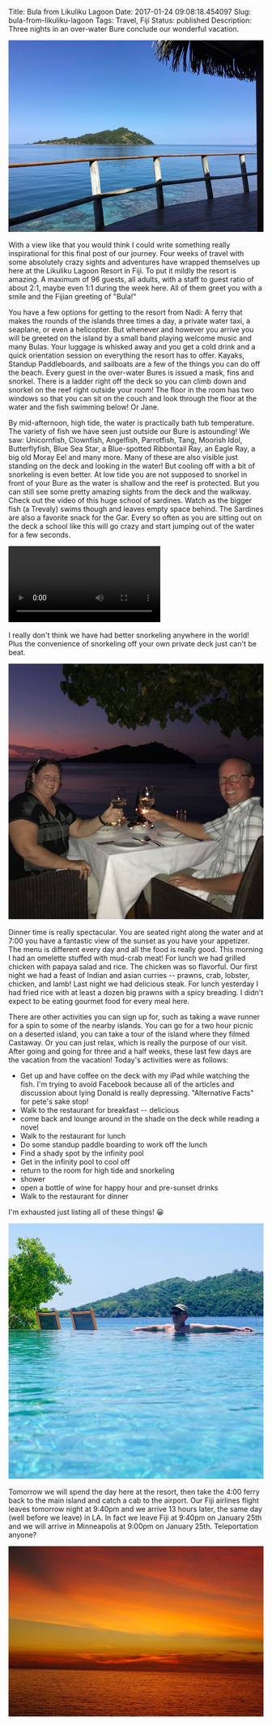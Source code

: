 Title: Bula from Likuliku Lagoon
Date: 2017-01-24 09:08:18.454097
Slug: bula-from-likuliku-lagoon
Tags: Travel, Fiji
Status: published
Description: Three nights in an over-water Bure conclude our wonderful vacation.


![Bure View](/images/bure_view.jpg)

With a view like that you would think I could write something really inspirational for this final post of our journey.  Four weeks of travel with some absolutely crazy sights and adventures have wrapped themselves up here at the Likuliku Lagoon Resort in Fiji.  To put it mildly the resort is amazing.  A maximum of 96 guests, all adults, with a staff to guest ratio of about 2:1, maybe even 1:1 during the week here.  All of them greet you with a smile and the Fijian greeting of "Bula!"

You have a few options for getting to the resort from Nadi:  A ferry that makes the rounds of the islands three times a day, a private water taxi, a seaplane, or even a helicopter.  But whenever and however you arrive you will be greeted on the island by a small band playing welcome music and many Bulas.  Your luggage is whisked away and you get a cold drink and a quick orientation session on everything the resort has to offer.  Kayaks, Standup Paddleboards, and sailboats are a few of the things you can do off the beach.  Every guest in the over-water Bures is issued a mask, fins and snorkel.  There is a ladder right off the deck so you can climb down and snorkel on the reef right outside your room!  The floor in the room has two windows so that you can sit on the couch and look through the floor at the water and the fish swimming below!  Or Jane.

By mid-afternoon, high tide, the water is practically bath tub temperature.  The variety of fish we have seen just  outside our Bure is astounding!  We saw: Unicornfish, Clownfish, Angelfish, Parrotfish, Tang, Moorish Idol, Butterflyfish, Blue Sea Star, a Blue-spotted  Ribbontail Ray, an Eagle Ray,  a big old Moray Eel and many more.  Many of these are also visible just standing on the deck and looking in the water!  But cooling off with a bit of snorkeling is even better.  At low tide you are not supposed to snorkel in front of your Bure as the water is shallow and the reef is protected.  But you can still see some pretty amazing sights from the deck and the walkway.  Check out the video of this huge school of sardines.   Watch as the bigger fish (a Trevaly) swims though and leaves empty space behind.  The Sardines are also a favorite snack for the Gar.  Every so often as you are sitting out on the deck a school like this will go crazy and start jumping out of the water for a few seconds.

<video autoplay loop>
<source src="/images/school_of_fish.mp4" type="video/MP4">
This video type is not supported by your browser
</video>

I really don't think we have had better snorkeling anywhere in the world!  Plus the convenience of snorkeling off your own private deck just can't be beat.

![Dinner](/images/likuliku_dinner.jpg)

Dinner time is really spectacular.  You are seated right along the water and at 7:00 you have a fantastic view of the sunset as you have your appetizer.  The menu is different every day and all the food is really good.  This morning I had an omelette stuffed with mud-crab meat!  For lunch we had grilled chicken with papaya salad and rice.  The chicken was so flavorful.    Our first night we had a feast of Indian and asian curries -- prawns, crab, lobster, chicken, and lamb!  Last night we had delicious steak.  For lunch yesterday I had fried rice with at least a dozen big prawns with a spicy breading.  I didn't expect to be eating gourmet food for every meal here.

There are other activities you can sign up for, such as taking a wave runner for a spin to some of the nearby islands.  You can go for a two hour picnic on a deserted island, you can take a tour of the island where they filmed Castaway.  Or you can just relax, which is really the purpose of our visit.  After going and going for three and a half weeks, these last few days are the vacation from the vacation!  Today's activities were as follows:

* Get up and have coffee on the deck with my iPad while watching the fish.  I'm trying to avoid Facebook because all of the articles and discussion about lying Donald is really depressing.  "Alternative Facts" for pete's sake stop!
* Walk to the restaurant for breakfast -- delicious
* come back and lounge around in the shade on the deck while reading a novel
* Walk to the restaurant for lunch
* Do some standup paddle boarding to work off the lunch
* Find a shady spot by the infinity pool
* Get in the infinity pool to cool off
* return to the room for high tide and snorkeling
* shower
* open a bottle of wine for happy hour and pre-sunset drinks
* Walk to the restaurant for dinner

I'm exhausted just listing all of these things!  😀

![Infinity](/images/NZ/likuliku_pool.jpg)

Tomorrow we will spend the day here at the resort, then take the 4:00 ferry back to the main island and catch a cab to the airport.  Our Fiji airlines flight leaves tomorrow night at 9:40pm and we arrive 13 hours later,  the same day (well before we leave) in LA.  In fact we leave Fiji at 9:40pm on January 25th and we will arrive in Minneapolis at 9:00pm on January 25th.  Teleportation anyone?

![Sunset](/images/NZ/fiji_sunset.jpg)
